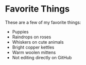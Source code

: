 # Favorite Things

These are a few of my favorite things:

- Puppies
- Raindrops on roses
- Whiskers on cute animals
- Bright copper kettles
- Warm woolen mittens
- Not editing directly on GitHub

